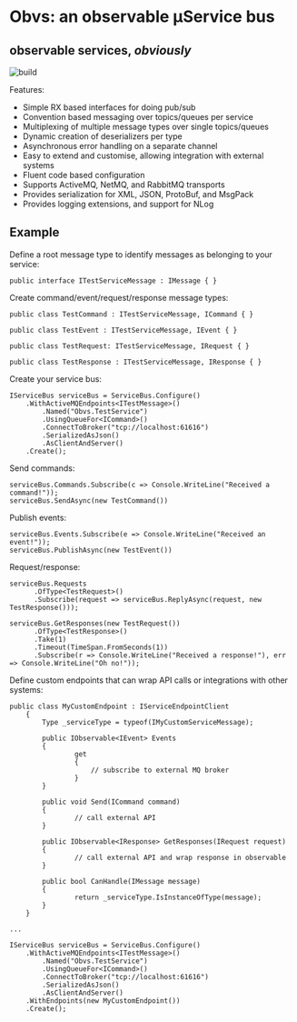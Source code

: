 ﻿
# Obvs: an observable µService bus
## observable services, *obviously*

![build](https://ci.appveyor.com/api/projects/status/hcv02eeulvfdr9de?svg=true)

Features:

* Simple RX based interfaces for doing pub/sub
* Convention based messaging over topics/queues per service
* Multiplexing of multiple message types over single topics/queues
* Dynamic creation of deserializers per type
* Asynchronous error handling on a separate channel
* Easy to extend and customise, allowing integration with external systems
* Fluent code based configuration
* Supports ActiveMQ, NetMQ, and RabbitMQ transports
* Provides serialization for XML, JSON, ProtoBuf, and MsgPack
* Provides logging extensions, and support for NLog

## Example

Define a root message type to identify messages as belonging to your service:

	public interface ITestServiceMessage : IMessage { }

Create command/event/request/response message types:

	public class TestCommand : ITestServiceMessage, ICommand { }

	public class TestEvent : ITestServiceMessage, IEvent { }

	public class TestRequest: ITestServiceMessage, IRequest { }
	
	public class TestResponse : ITestServiceMessage, IResponse { }

Create your service bus:

	IServiceBus serviceBus = ServiceBus.Configure()
        .WithActiveMQEndpoints<ITestMessage>()
            .Named("Obvs.TestService")
            .UsingQueueFor<ICommand>()
            .ConnectToBroker("tcp://localhost:61616")
            .SerializedAsJson()
            .AsClientAndServer()
        .Create();

Send commands:

	serviceBus.Commands.Subscribe(c => Console.WriteLine("Received a command!"));
	serviceBus.SendAsync(new TestCommand())

Publish events:

	serviceBus.Events.Subscribe(e => Console.WriteLine("Received an event!"));
	serviceBus.PublishAsync(new TestEvent())
	
Request/response:

	serviceBus.Requests
		  .OfType<TestRequest>()
		  .Subscribe(request => serviceBus.ReplyAsync(request, new TestResponse()));
	
	serviceBus.GetResponses(new TestRequest())
		  .OfType<TestResponse>()
		  .Take(1)
		  .Timeout(TimeSpan.FromSeconds(1))
		  .Subscribe(r => Console.WriteLine("Received a response!"), err => Console.WriteLine("Oh no!"));

Define custom endpoints that can wrap API calls or integrations with other systems:
	
	public class MyCustomEndpoint : IServiceEndpointClient
    	{
        	Type _serviceType = typeof(IMyCustomServiceMessage);

        	public IObservable<IEvent> Events
        	{
            		get
            		{
                		// subscribe to external MQ broker
            		}
        	}

        	public void Send(ICommand command)
        	{
            		// call external API
        	}

        	public IObservable<IResponse> GetResponses(IRequest request)
        	{
            		// call external API and wrap response in observable
        	}

        	public bool CanHandle(IMessage message)
        	{
            		return _serviceType.IsInstanceOfType(message);
        	}
    	}
		
	...

	IServiceBus serviceBus = ServiceBus.Configure()
        .WithActiveMQEndpoints<ITestMessage>()
            .Named("Obvs.TestService")
            .UsingQueueFor<ICommand>()
            .ConnectToBroker("tcp://localhost:61616")
            .SerializedAsJson()
            .AsClientAndServer()
		.WithEndpoints(new MyCustomEndpoint())
        .Create();

